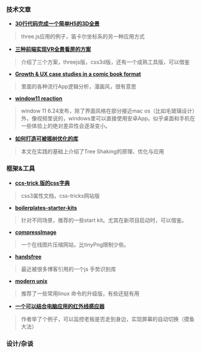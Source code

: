 ### 技术文章
+ **[30行代码完成一个简单H5的3D全景](https://mp.weixin.qq.com/s/UCskTM6NCrQaRRQA6LhPuw)**
> three.js应用的例子，笛卡尔坐标系的另一种应用方式

+ **[三种前端实现VR全景看房的方案](https://juejin.cn/post/6973865268426571784)**
> 介绍了三个方案，threejs版，css3d版，还有一个成熟工具版，可以借鉴


+ **[Growth & UX case studies in a comic book format](https://growth.design/case-studies/)**
> 里面的各种流行App逻辑分析，漫画风，很有意思


+ **[window11 reaction](https://www.youtube.com/watch?v=VaSstf9VJGQ)**
> window 11 6.24发布，除了界面风格在部分接近mac os（比如毛玻璃设计）外，像视频里说的，windows里可以直接使用安卓App。似乎桌面和手机在一些体验上的绝对差异性会逐渐变小。


+ **[如何打造可被摇树优化的库](https://juejin.cn/post/6977334810536575013)**
> 本文在实践的基础上介绍了Tree Shaking的原理、优化与应用


### 框架&工具
+ **[ccs-trick 版的css字典](https://css-tricks.com/almanac/properties/)**
> css3属性文档，css-tricks网站版


+ **[boilerplates-starter-kits](https://www.smashingmagazine.com/2021/06/useful-frontend-boilerplates-starter-kits/)**
> 针对不同场景，推荐的一些start kit。尤其在新项目启动时，可以借鉴。


+ **[compressImage](https://compressimage.io/)**
> 一个在线图片压缩网站，比tinyPng限制少些。


+ **[handsfree](https://github.com/MIDIBlocks/handsfree)**
> 最近被很多博客引用的一个js 手势识别库


+ **[modern unix](https://github.com/ibraheemdev/modern-unix)**
> 推荐了一些常用linux 命令的升级版，有些还挺有用


+ **[一个可以结合电脑应用的红外线感应器](https://github.com/dekuNukem/daytripper)**
> 作者举了个例子，可以监控老板是否走到身边，实现屏幕的自动切换（摸鱼大法）

### 设计/杂谈
